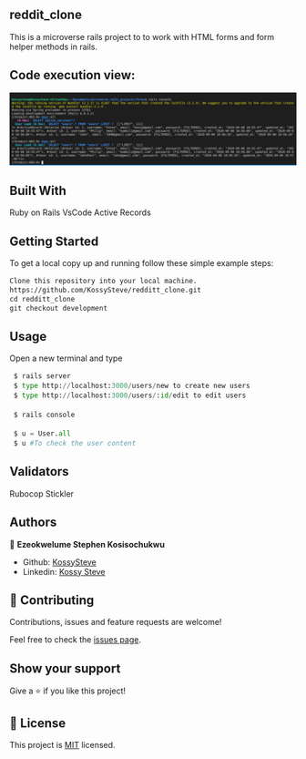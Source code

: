 ## reddit_clone
This is a microverse rails project to to work with HTML forms and form helper methods in rails.

## Code execution view:

![screenshot](./db_screenshot.PNG)
 

## Built With
Ruby on Rails
VsCode
Active Records

## Getting Started
To get a local copy up and running follow these simple example steps:

```
Clone this repository into your local machine.
https://github.com/KossySteve/redditt_clone.git
cd redditt_clone
git checkout development

```

## Usage
Open a new terminal and type

```python
 $ rails server
 $ type http://localhost:3000/users/new to create new users
 $ type http://localhost:3000/users/:id/edit to edit users
 
 $ rails console

 $ u = User.all
 $ u #To check the user content

```
## Validators
Rubocop
Stickler

## Authors
👤 **Ezeokwelume Stephen Kosisochukwu**

- Github: [KossySteve](https://github.com/KossySteve)
- Linkedin: [Kossy Steve](https://www.linkedin.com/in/steve-ez-b090ba198/)


## 🤝 Contributing

Contributions, issues and feature requests are welcome!

Feel free to check the [issues page](issues/).

## Show your support

Give a ⭐️ if you like this project!

## 📝 License

This project is [MIT](lic.url) licensed.

